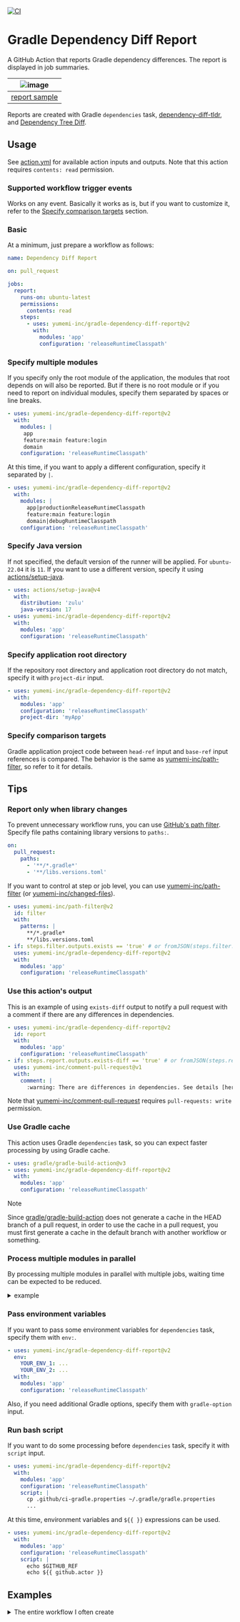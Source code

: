 [![CI](https://github.com/yumemi-inc/gradle-dependency-diff-report/actions/workflows/ci.yml/badge.svg)](https://github.com/yumemi-inc/gradle-dependency-diff-report/actions/workflows/ci.yml)

# Gradle Dependency Diff Report

A GitHub Action that reports Gradle dependency differences.
The report is displayed in job summaries.

| ![image](doc/report.png) | 
|:--:| 
| [report sample](https://github.com/yumemi-inc/gradle-dependency-diff-report/actions/runs/7295539669) |

Reports are created with Gradle `dependencies` task, [dependency-diff-tldr](https://github.com/careem/dependency-diff-tldr), and [Dependency Tree Diff](https://github.com/JakeWharton/dependency-tree-diff).

## Usage

See [action.yml](action.yml) for available action inputs and outputs.
Note that this action requires `contents: read` permission.

### Supported workflow trigger events

Works on any event.
Basically it works as is, but if you want to customize it, refer to the [Specify comparison targets](#specify-comparison-targets) section.

### Basic

At a minimum, just prepare a workflow as follows:

```yaml
name: Dependency Diff Report

on: pull_request

jobs:
  report:
    runs-on: ubuntu-latest
    permissions:
      contents: read
    steps:
      - uses: yumemi-inc/gradle-dependency-diff-report@v2
        with:
          modules: 'app'
          configuration: 'releaseRuntimeClasspath'
```

### Specify multiple modules

If you specify only the root module of the application, the modules that root depends on will also be reported.
But if there is no root module or if you need to report on individual modules, specify them separated by spaces or line breaks.

```yaml
- uses: yumemi-inc/gradle-dependency-diff-report@v2
  with:
    modules: |
     app
     feature:main feature:login
     domain
    configuration: 'releaseRuntimeClasspath'
```

At this time, if you want to apply a different configuration, specify it separated by `|`.

```yaml
- uses: yumemi-inc/gradle-dependency-diff-report@v2
  with:
    modules: |
      app|productionReleaseRuntimeClasspath
      feature:main feature:login
      domain|debugRuntimeClasspath
    configuration: 'releaseRuntimeClasspath'
```

### Specify Java version

If not specified, the default version of the runner will be applied.
For `ubuntu-22.04` it is `11`.
If you want to use a different version, specify it using [actions/setup-java](https://github.com/actions/setup-java).

```yaml
- uses: actions/setup-java@v4
  with:
    distribution: 'zulu'
    java-version: 17
- uses: yumemi-inc/gradle-dependency-diff-report@v2
  with:
    modules: 'app'
    configuration: 'releaseRuntimeClasspath'
```

### Specify application root directory

If the repository root directory and application root directory do not match, specify it with `project-dir` input.

```yaml
- uses: yumemi-inc/gradle-dependency-diff-report@v2
  with:
    modules: 'app'
    configuration: 'releaseRuntimeClasspath'
    project-dir: 'myApp'
```

### Specify comparison targets

Gradle application project code between `head-ref` input and `base-ref` input references is compared.
The behavior is the same as [yumemi-inc/path-filter](https://github.com/yumemi-inc/path-filter#specify-comparison-targets), so refer to it for details.

## Tips

### Report only when library changes

To prevent unnecessary workflow runs, you can use [GitHub's path filter](https://docs.github.com/en/actions/using-workflows/workflow-syntax-for-github-actions#onpushpull_requestpull_request_targetpathspaths-ignore).
Specify file paths containing library versions to `paths:`.

```yaml
on:
  pull_request:
    paths:
      - '**/*.gradle*'
      - '**/libs.versions.toml'
```

If you want to control at step or job level, you can use [yumemi-inc/path-filter](https://github.com/yumemi-inc/path-filter#specify-comparison-targets) (or [yumemi-inc/changed-files](https://github.com/yumemi-inc/changed-files)).

```yaml
- uses: yumemi-inc/path-filter@v2
  id: filter
  with:
    patterns: |
      **/*.gradle*
      **/libs.versions.toml
- if: steps.filter.outputs.exists == 'true' # or fromJSON(steps.filter.outputs.exists)
  uses: yumemi-inc/gradle-dependency-diff-report@v2
  with:
    modules: 'app'
    configuration: 'releaseRuntimeClasspath'
```

### Use this action's output

This is an example of using `exists-diff` output to notify a pull request with a comment if there are any differences in dependencies.

```yaml
- uses: yumemi-inc/gradle-dependency-diff-report@v2
  id: report
  with:
    modules: 'app'
    configuration: 'releaseRuntimeClasspath'
- if: steps.report.outputs.exists-diff == 'true' # or fromJSON(steps.report.outputs.exists-diff)
  uses: yumemi-inc/comment-pull-request@v1
  with:
    comment: |
      :warning: There are differences in dependencies. See details [here](https://github.com/${{ github.repository }}/actions/runs/${{ github.run_id }}).
```

Note that [yumemi-inc/comment-pull-request](https://github.com/yumemi-inc/comment-pull-request) requires `pull-requests: write` permission.

### Use Gradle cache

This action uses Gradle `dependencies` task, so you can expect faster processing by using Gradle cache.

```yaml
- uses: gradle/gradle-build-action@v3
- uses: yumemi-inc/gradle-dependency-diff-report@v2
  with:
    modules: 'app'
    configuration: 'releaseRuntimeClasspath'
```

> [!NOTE]  
> Since [gradle/gradle-build-action](https://github.com/gradle/gradle-build-action#using-the-cache-read-only) does not generate a cache in the HEAD branch of a pull request, in order to use the cache in a pull request, you must first generate a cache in the default branch with another workflow or something.

### Process multiple modules in parallel

By processing multiple modules in parallel with multiple jobs, waiting time can be expected to be reduced.

<details>
<summary>example</summary>

```yaml
jobs:
  report-group-a:
    runs-on: ubuntu-latest
    permissions:
      contents: read
    outputs:
      exists-diff: ${{ steps.report.outputs.exists-diff }}
    steps:
      - uses: yumemi-inc/gradle-dependency-diff-report@v2
        id: report
        with:
          modules: 'app domain'
          configuration: 'releaseRuntimeClasspath'
  report-group-b:
    runs-on: ubuntu-latest
    permissions:
      contents: read
    outputs:
      exists-diff: ${{ steps.report.outputs.exists-diff }}
    steps:
      - uses: yumemi-inc/gradle-dependency-diff-report@v2
        id: report
        with:
          modules: 'feature:main feature:login'
          configuration: 'releaseRuntimeClasspath'
  comment-on-pull-request:
    if: contains(needs.*.outputs.exists-diff, 'true')
    needs: [report-group-a, report-group-b]
    runs-on: ubuntu-latest
    permissions:
      pull-requests: write
    steps:
      - uses: yumemi-inc/comment-pull-request@v1
      ...
```
</details>

### Pass environment variables

If you want to pass some environment variables for `dependencies` task, specify them with `env:`.

```yaml
- uses: yumemi-inc/gradle-dependency-diff-report@v2
  env:
    YOUR_ENV_1: ...
    YOUR_ENV_2: ...
  with:
    modules: 'app'
    configuration: 'releaseRuntimeClasspath'
```

Also, if you need additional Gradle options, specify them with `gradle-option` input.

### Run bash script

If you want to do some processing before `dependencies` task, specify it with `script` input.

```yaml
- uses: yumemi-inc/gradle-dependency-diff-report@v2
  with:
    modules: 'app'
    configuration: 'releaseRuntimeClasspath'
    script: |
      cp .github/ci-gradle.properties ~/.gradle/gradle.properties
      ...
```

At this time, environment variables and `${{ }}` expressions can be used.

```yaml
- uses: yumemi-inc/gradle-dependency-diff-report@v2
  with:
    modules: 'app'
    configuration: 'releaseRuntimeClasspath'
    script: |
      echo $GITHUB_REF
      echo ${{ github.actor }}
```

## Examples

<details>
<summary>The entire workflow I often create</summary>

```yaml
name: Dependency Diff Report

on:
  pull_request:
    paths:
      - '**/*.gradle*'
      - '**/libs.versions.toml'

concurrency:
  group: ${{ github.workflow }}-${{ github.head_ref || github.run_id }}
  cancel-in-progress: true

jobs:
  report:
    name: Report dependency differences
    runs-on: ubuntu-latest
    permissions:
      contents: read
      pull-requests: write
    env:
      LOG_URL: https://github.com/${{ github.repository }}/actions/runs/${{ github.run_id }}
    steps:
      - name: Set up JDK
        uses: actions/setup-java@v4
        with:
          distribution: 'zulu'
          java-version: '17'
      - name: Report
        uses: yumemi-inc/gradle-dependency-diff-report@v2
        id: report
        with:
          modules: 'app'
          configuration: 'productionReleaseRuntimeClasspath'
      - name: Comment
        if: steps.report.outputs.exists-diff == 'true' || failure()
        uses: yumemi-inc/comment-pull-request@v1
        with:
          comment: ':warning: There are differences in dependencies. See details [here](${{ env.LOG_URL }}).'
          comment-if-failure: ':exclamation: Report workflow failed. See details [here](${{ env.LOG_URL }}).'
```
</details>
